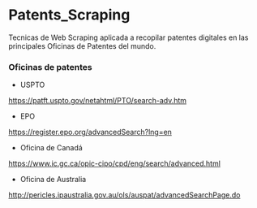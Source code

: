 # Patents_Scraping
Tecnicas de Web Scraping aplicada a recopilar patentes digitales en las principales Oficinas de Patentes del mundo.

### Oficinas de patentes
- USPTO

https://patft.uspto.gov/netahtml/PTO/search-adv.htm

- EPO

https://register.epo.org/advancedSearch?lng=en

- Oficina de Canadá

https://www.ic.gc.ca/opic-cipo/cpd/eng/search/advanced.html

- Oficina de Australia

http://pericles.ipaustralia.gov.au/ols/auspat/advancedSearchPage.do
